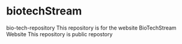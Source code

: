 # biotechStream
bio-tech-repository
This repository is for the website BioTechStream Website 
This repository is public repostory